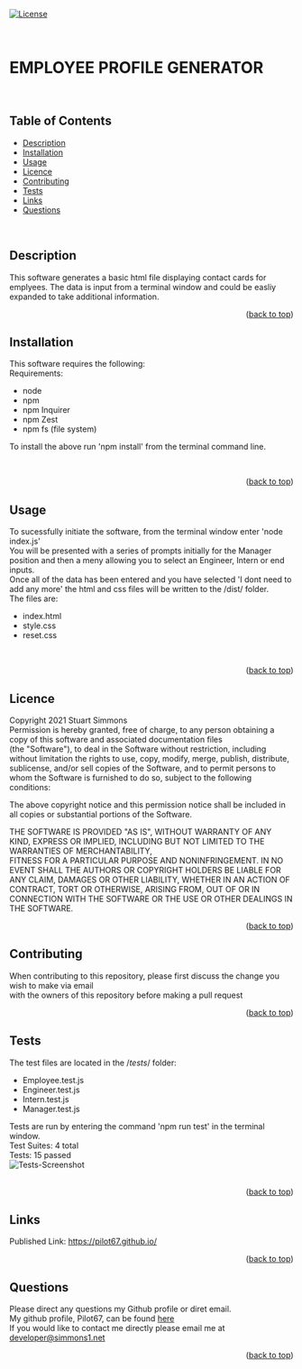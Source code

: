 <div id="top"></div>  

[![License](https://img.shields.io/badge/Licence-MIT-brightgreen?style=plastic)](#licence)  
  
<br>

# EMPLOYEE PROFILE GENERATOR  
<br>

## Table of Contents
  
  * [Description](#description)
  * [Installation](#installation)
  * [Usage](#usage)
  * [Licence](#licence)
  * [Contributing](#contributing)
  * [Tests](#tests)
  * [Links](#links)
  * [Questions](#questions)
  
<br>

## Description  
This software generates a basic html file displaying contact cards for emplyees.  The data is input from a terminal window and could be easliy expanded to take additional information.
<br>
<p align="right">(<a href="#top">back to top</a>)</p>
  
  
## Installation  
This software requires the following:  
Requirements:  
 * node  
 * npm  
 * npm Inquirer
 * npm Zest  
 * npm fs (file system)  

To install the above run 'npm install' from the terminal command line.

<br>
<p align="right">(<a href="#top">back to top</a>)</p>
  
## Usage
To sucessfully initiate the software, from the terminal window enter 'node index.js'  
You will be presented with a series of prompts initially for the Manager position and then a meny allowing you to select an Engineer, Intern or end inputs.  
Once all of the data has been entered and you have selected 'I dont need to add any more' the html and css files will be written to the /dist/ folder.  
The files are:  
 * index.html  
 * style.css  
 * reset.css  

<br>
<p align="right">(<a href="#top">back to top</a>)</p>
  
## Licence
Copyright 2021 Stuart Simmons  
Permission is hereby granted, free of charge, to any person obtaining a copy of this software and associated documentation files  
(the "Software"), to deal in the Software without restriction, including without limitation the rights to use, copy, modify, merge, publish, distribute, sublicense, and/or sell copies of the Software, and to permit persons to whom the Software is furnished to do so, subject to the following conditions:  
    
The above copyright notice and this permission notice shall be included in all copies or substantial portions of the Software.  
    
THE SOFTWARE IS PROVIDED "AS IS", WITHOUT WARRANTY OF ANY KIND, EXPRESS OR IMPLIED, INCLUDING BUT NOT LIMITED TO THE WARRANTIES OF MERCHANTABILITY,  
FITNESS FOR A PARTICULAR PURPOSE AND NONINFRINGEMENT. IN NO EVENT SHALL THE AUTHORS OR COPYRIGHT HOLDERS BE LIABLE FOR ANY CLAIM, DAMAGES OR OTHER LIABILITY, WHETHER IN AN ACTION OF CONTRACT, TORT OR OTHERWISE, ARISING FROM, OUT OF OR IN CONNECTION WITH THE SOFTWARE OR THE USE OR OTHER DEALINGS IN THE SOFTWARE.
<p align="right">(<a href="#top">back to top</a>)</p>
  
## Contributing
When contributing to this repository, please first discuss the change you wish to make via email  
  with the owners of this repository before making a pull request<br>
<p align="right">(<a href="#top">back to top</a>)</p>
  
## Tests
The test files are located in the /_tests_/ folder:  
 * Employee.test.js  
 * Engineer.test.js  
 * Intern.test.js  
 * Manager.test.js  
  
Tests are run by entering the command 'npm run test' in the terminal window.  
Test Suites:  4 total  
Tests:        15 passed  
![Tests-Screenshot](https://user-images.githubusercontent.com/86697483/138972202-ee73674c-06b2-415e-8480-6030e634f2ef.png)  
<br>
<p align="right">(<a href="#top">back to top</a>)</p>
  
## Links
Published Link: https://pilot67.github.io/<br>
<p align="right">(<a href="#top">back to top</a>)</p>
  
## Questions
Please direct any questions my Github profile or diret email.  
My github profile, Pilot67, can be found [here](https://github.com/Pilot67)  
If you would like to contact me directly please email me at developer@simmons1.net  
<p align="right">(<a href="#top">back to top</a>)</p>  
